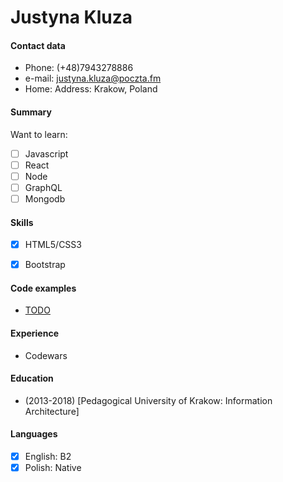 # Justyna Kluza

#### Contact data  
- Phone: (+48)7943278886
- e-mail: [justyna.kluza@poczta.fm](mailto:justyna.kluza@poczta.fm) 
- Home: Address: Krakow, Poland

#### Summary 

Want to learn:
 - [ ] Javascript
 - [ ] React
 - [ ] Node
 - [ ] GraphQL
 - [ ] Mongodb

#### Skills
- [x] HTML5/CSS3
- [x] Bootstrap


#### Code examples
* [TODO](https://github.com/justynakluza)

#### Experience
- Codewars

#### Education
* (2013-2018) [Pedagogical University of Krakow: Information Architecture] 

#### Languages
- [x] English: B2
- [x] Polish:  Native
